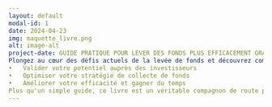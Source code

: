 ```yaml
---
layout: default
modal-id: 1
date: 2024-04-23
img: maquette_livre.png
alt: image-alt
project-date: GUIDE PRATIQUE POUR LEVER DES FONDS PLUS EFFICACEMENT GRACE A L'IA CONVERSATIONNELLE
Plongez au cœur des défis actuels de la levée de fonds et découvrez comment l'IA conversationnelle peut vous aider à :
•	Valider votre potentiel auprès des investisseurs
•	Optimiser votre stratégie de collecte de fonds
•	Améliorer votre efficacité et gagner du temps
Plus qu'un simple guide, ce livre est un véritable compagnon de route pour les entrepreneurs ambitieux qui souhaitent lever des fonds et transformer leur vision en réalité.
---
```

